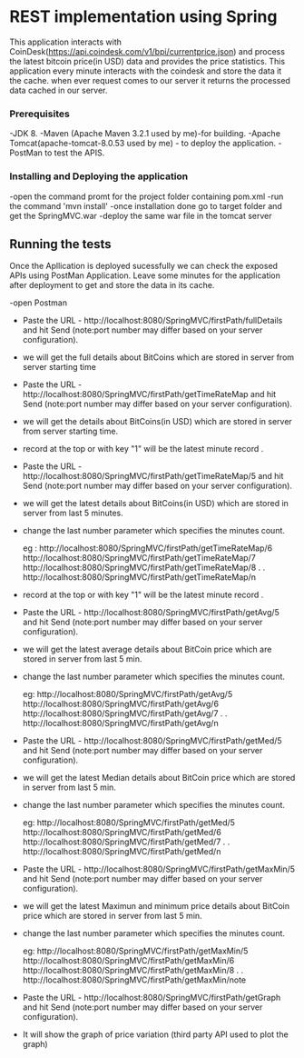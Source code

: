 # REST implementation using Spring

This application interacts with CoinDesk(https://api.coindesk.com/v1/bpi/currentprice.json) and process the latest bitcoin price(in USD) data and provides the price statistics.
This application every minute interacts with the coindesk and store the data it the cache. when ever request comes to our server it returns the processed data cached in our server.  


### Prerequisites

-JDK 8.
-Maven (Apache Maven 3.2.1 used by me)-for building.
-Apache Tomcat(apache-tomcat-8.0.53 used by me) - to deploy the application.
-PostMan to test the APIS.

### Installing and Deploying the application

-open the command promt for the project folder containing pom.xml
-run the command 'mvn install'
-once installation done go to target folder and get the SpringMVC.war
-deploy the same war file in the tomcat server


## Running the tests

Once the Apllication is deployed sucessfully we can check the exposed APIs using PostMan Application. 
Leave some minutes for the application after deployment to get and store the data in its cache. 


-open Postman

- Paste the URL -  http://localhost:8080/SpringMVC/firstPath/fullDetails and hit Send (note:port number may differ based on your server configuration).
- we will get the full details about BitCoins which are stored in server from server starting time
 
 
- Paste the URL - http://localhost:8080/SpringMVC/firstPath/getTimeRateMap and hit Send (note:port number may differ based on your server configuration).
- we will get the  details about BitCoins(in USD) which are stored in server from server starting time. 
- record at the top or with key "1" will be the latest minute record .


- Paste the URL - http://localhost:8080/SpringMVC/firstPath/getTimeRateMap/5 and hit Send (note:port number may differ based on your server configuration).
- we will get the latest details about BitCoins(in USD) which are stored in server from last 5 minutes.
- change the last number parameter which specifies the minutes count.
 
	eg : http://localhost:8080/SpringMVC/firstPath/getTimeRateMap/6
		 http://localhost:8080/SpringMVC/firstPath/getTimeRateMap/7
		 http://localhost:8080/SpringMVC/firstPath/getTimeRateMap/8
		 .
		 .
		 http://localhost:8080/SpringMVC/firstPath/getTimeRateMap/n
	
- record at the top or with key "1" will be the latest minute record .
 
- Paste the URL -  http://localhost:8080/SpringMVC/firstPath/getAvg/5 and hit Send (note:port number may differ based on your server configuration).
- we will get the latest average details about BitCoin price which are stored in server from last 5 min.
- change the last number parameter which specifies the minutes count.
	
	eg:
	  http://localhost:8080/SpringMVC/firstPath/getAvg/5 
	  http://localhost:8080/SpringMVC/firstPath/getAvg/6 
	  http://localhost:8080/SpringMVC/firstPath/getAvg/7
		.
		.
	http://localhost:8080/SpringMVC/firstPath/getAvg/n
	
	
- Paste the URL -  http://localhost:8080/SpringMVC/firstPath/getMed/5 and hit Send (note:port number may differ based on your server configuration).
- we will get the latest Median details about BitCoin price which are stored in server from last 5 min.
- change the last number parameter which specifies the minutes count.
	
	eg:
	  http://localhost:8080/SpringMVC/firstPath/getMed/5 
	  http://localhost:8080/SpringMVC/firstPath/getMed/6 
	  http://localhost:8080/SpringMVC/firstPath/getMed/7
		.
		.
	http://localhost:8080/SpringMVC/firstPath/getMed/n
	

- Paste the URL -  http://localhost:8080/SpringMVC/firstPath/getMaxMin/5 and hit Send (note:port number may differ based on your server configuration).
- we will get the latest Maximun and minimum price details about BitCoin price which are stored in server from last 5 min.
- change the last number parameter which specifies the minutes count.
	
	eg:
	 http://localhost:8080/SpringMVC/firstPath/getMaxMin/5 
	 http://localhost:8080/SpringMVC/firstPath/getMaxMin/6
	 http://localhost:8080/SpringMVC/firstPath/getMaxMin/8 
		.
		.
	http://localhost:8080/SpringMVC/firstPath/getMaxMin/note

- Paste the URL -  http://localhost:8080/SpringMVC/firstPath/getGraph  and hit Send (note:port number may differ based on your server configuration).
- It will show the graph of price variation (third party API used to plot the graph)



